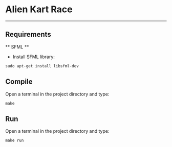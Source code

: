 # Alien Kart Race
---
## Requirements

** SFML **
* Install SFML library:
```
sudo apt-get install libsfml-dev
```

## Compile
Open a terminal in the project directory and type:
```
make
```

## Run
Open a terminal in the project directory and type:
```
make run
```
